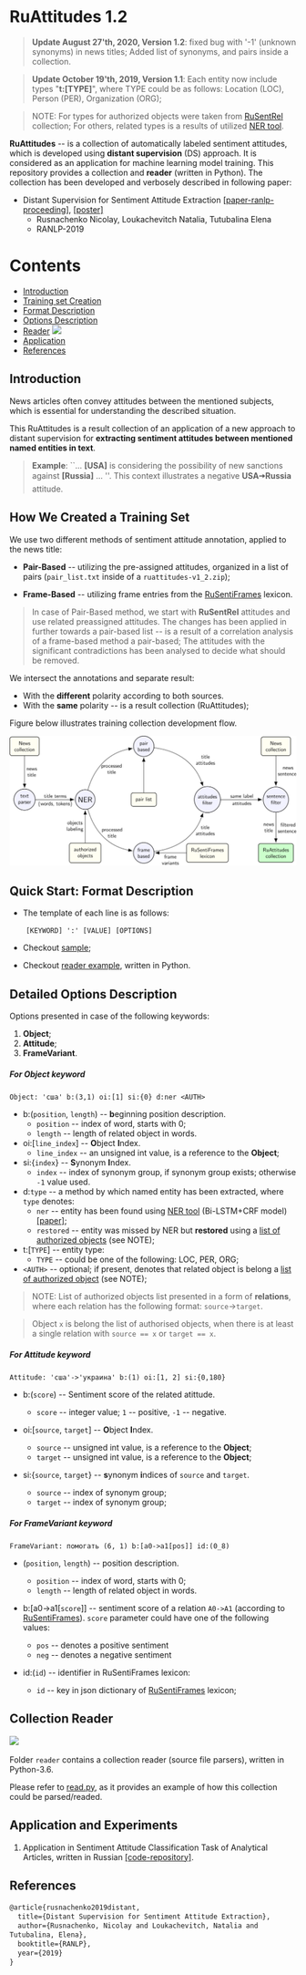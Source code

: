 # RuAttitudes 1.2

> **Update August 27'th, 2020, Version 1.2**: fixed bug with '-1' (unknown synonyms) in news titles;
Added list of synonyms, and pairs inside a collection.

> **Update October 19'th, 2019, Version 1.1**: 
Each entity now include types "**t:[TYPE]**", 
where TYPE could be as follows: 
Location (LOC), 
Person (PER), 
Organization (ORG);

> NOTE: For types for authorized objects were taken from 
[RuSentRel](https://github.com/nicolay-r/RuSentRel) collection;
For others, related types is a results of utilized 
[NER tool](https://github.com/nicolay-r/ner-flask-wrapper).
    

**RuAttitudes** -- is a collection of automatically labeled sentiment attitudes,
which is developed using **distant supervision** (DS) approach.
It is considered as an application for machine learning model training.
This repository provides a collection and **reader** (written in Python).
The collection has been developed and verbosely described in following paper:

* Distant Supervision for Sentiment Attitude Extraction
[[paper-ranlp-proceeding]](http://lml.bas.bg/ranlp2019/proceedings-ranlp-2019.pdf),
[[poster]](docs/ranlp_2019_poster_portrait.pdf)
    * Rusnachenko Nicolay, Loukachevitch Natalia, Tutubalina Elena
    * RANLP-2019
    
# Contents
* [Introduction](#introduction)
* [Training set Creation](#how-we-created-a-training-set)
* [Format Description](#quick-start-format-description)
* [Options Description](#detailed-options-description)
* [Reader](#collection-reader) ![](https://img.shields.io/badge/Python-3.6-brightgreen.svg)
* [Application](#application-and-experiments)
* [References](#references)

## Introduction

News articles often convey attitudes between the mentioned subjects, which is essential for understanding the described situation.

This RuAttitudes is a result collection of an application of a new approach to distant supervision for **extracting sentiment attitudes
between mentioned named entities in text**.

>**Example**: ``... **[USA]** is considering the possibility of new sanctions against
    **[Russia]** ... ''. This context illustrates a negative **USA🠆Russia** attitude.
## How We Created a Training Set

We use two different methods of sentiment attitude annotation, applied to the news title:
* **Pair-Based** -- utilizing the pre-assigned attitudes,
organized in a list of pairs (`pair_list.txt` inside of a `ruattitudes-v1_2.zip`);


* **Frame-Based** -- utilizing frame entries from the
[RuSentiFrames](https://github.com/nicolay-r/RuSentiFrames)
lexicon.

> In case of Pair-Based method, we start with **RuSentRel** attitudes and use related preassigned attitudes.
The changes has been applied in further towards a pair-based list -- is a result of a correlation analysis of a frame-based method 
a pair-based; The attitudes with the significant contradictions has been analysed to decide what should be removed.

We intersect the annotations and separate result:
* With the **different** polarity according to both sources.
* With the **same** polarity -- is a result collection (RuAttitudes);

Figure below illustrates training collection development flow.

![](images/flow.png)

## Quick Start: Format Description

* The template of each line is as follows:

```
    [KEYWORD] ':' [VALUE] [OPTIONS]
```

* Checkout [sample](sample.txt);

* Checkout [reader example](read.py), written in Python.


## Detailed Options Description

Options presented in case of the following keywords:
1. **Object**;
2. **Attitude**;
3. **FrameVariant**.

##### For **Object** keyword

```
Object: 'сша' b:(3,1) oi:[1] si:{0} d:ner <AUTH>
```

* b:(```position```, ```length```) -- **b**eginning position description.
    * ```position``` -- index of word, starts with 0;
    * ```length``` -- length of related object in words.
* oi:[```line_index```] -- **O**bject **I**ndex.
    * ```line_index``` -- an unsigned int value, is a reference to the **Object**;
* si:{```index```} -- **S**ynonym **I**ndex.
    * ```index``` -- index of synonym group, if synonym group exists; otherwise ```-1``` value used.
* d:```type``` -- a method by which named entity has been extracted,
where ```type``` denotes:
    * ```ner``` -- entity has been found using
    [NER tool](https://github.com/nicolay-r/ner-flask-wrapper)
    (Bi-LSTM+CRF model)
    [[paper]](https://arxiv.org/pdf/1603.01360.pdf);
    * ```restored``` -- entity was missed by NER but **restored** using a
    [list of authorized objects](data/auth_list.txt) (see NOTE);
* t:[```TYPE```] -- entity type:
    * `TYPE` -- could be one of the following: LOC, PER, ORG;
* ```<AUTH>``` -- optional; if present, denotes that related object is belong a
    [list of authorized object](data/auth_list.txt) (see NOTE);

>NOTE: List of authorized objects list presented in a form of **relations**, where each relation has
the following format: ```source```->```target```.

>Object ```x``` is belong the list of authorised objects, when there is at least a single relation
with
```source == x``` or
```target == x```.

##### For **Attitude** keyword

```
Attitude: 'сша'->'украина' b:(1) oi:[1, 2] si:{0,180}
```

* b:(```score```) -- Sentiment score of the related atittude.
    * ```score``` -- integer value; ```1``` -- positive, ```-1``` -- negative.

* oi:[```source```, ```target```] -- **O**bject **I**ndex.
    * ```source``` -- unsigned int value, is a reference to the **Object**;
    * ```target``` -- unsigned int value, is a reference to the **Object**;

* si:{```source```, ```target```} -- **s**ynonym **i**ndices of ```source``` and ```target```.
    * ```source``` -- index of synonym group;
    * ```target``` -- index of synonym group;

##### For **FrameVariant** keyword

```
FrameVariant: помогать (6, 1) b:[a0->a1[pos]] id:(0_8)
```

* (```position```, ```length```) -- position description.
    * ```position``` -- index of word, starts with 0;
    * ```length``` -- length of related object in words.

* b:[a0->a1[```score```]] -- sentiment score of a relation ```A0->A1```
(according to [RuSentiFrames](https://github.com/nicolay-r/RuSentiFrames)).
```score``` parameter could have one of the following values:
    * ```pos``` -- denotes a positive sentiment
    * ```neg``` -- denotes a negative sentiment

* id:(``id``) -- identifier in RuSentiFrames lexicon:
    * ``id`` -- key in json dictionary of [RuSentiFrames](https://github.com/nicolay-r/RuSentiFrames) lexicon;

## Collection Reader 
![](https://img.shields.io/badge/Python-3.6-brightgreen.svg)

Folder `reader` contains a collection reader (source file parsers), written in Python-3.6.

Please refer to [read.py](read.py), as it provides an example of how this collection could be parsed/readed.

## Application and Experiments

1. Application in Sentiment Attitude Classification Task of Analytical Articles, written in Russian
[[code-repository]](https://github.com/nicolay-r/attitudes-extraction-ds).

## References

```
@article{rusnachenko2019distant,
  title={Distant Supervision for Sentiment Attitude Extraction},
  author={Rusnachenko, Nicolay and Loukachevitch, Natalia and Tutubalina, Elena},
  booktitle={RANLP},
  year={2019}
}
```
